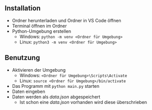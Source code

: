 ## Installation
- Ordner herunterladen und Ordner in VS Code öffnen
- Terminal öffnen im Ordner
- Python-Umgebung erstellen
    - Windows: `python -m venv <Ordner für Umgebung>`
    - Linux:  `python3 -m venv <Ordner für Umgebung>`

## Benutzung
- Aktivieren der Umgebung
    - Windows: `<Ordner für Umgebung>\Scripts\Activate`
    - Linux: `source <Ordner für Umgebung>/bin/activate`
- Das Programm mit `python main.py` starten
- Daten eingeben
- Daten werden als *data.json* abgespeichert
    - Ist schon eine *data.json* vorhanden wird diese überschrieben